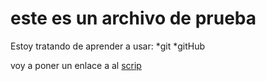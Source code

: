 # este es un archivo de prueba
Estoy tratando de aprender a usar:
*git
*gitHub

voy a poner un enlace a al [scrip](script.js)
